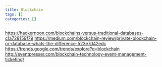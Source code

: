```yaml
---
title: Blockchain
tags: []
categories: []
---
```


https://hackernoon.com/blockchains-versus-traditional-databases-c1a728159f79
https://medium.com/blockchain-review/private-blockchain-or-database-whats-the-difference-523e7d42edc
https://trends.google.com/trends/explore?q=blockchain
http://eventpresser.com/blockchain-technology-event-management-ticketing/